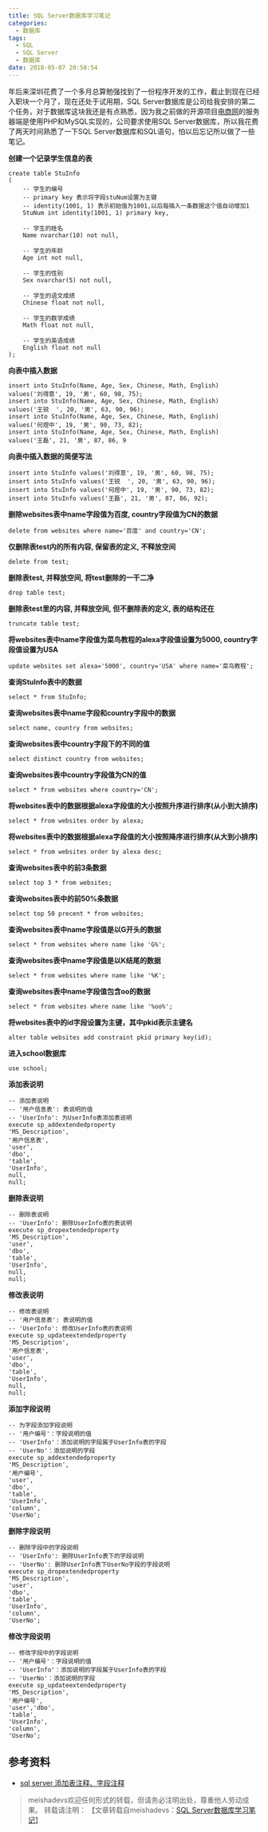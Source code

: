 ```yaml
---
title: SQL Server数据库学习笔记
categories:
  - 数据库
tags:
  - SQL
  - SQL Server
  - 数据库
date: 2018-05-07 20:50:54
---
```


年后来深圳花费了一个多月总算勉强找到了一份程序开发的工作，截止到现在已经入职块一个月了，现在还处于试用期，SQL Server数据库是公司给我安排的第二个任务，对于数据库这块我还是有点熟悉，因为我之前做的开源项目[电商网](https://github.com/meishadevs/dswz)的服务器端是使用PHP和MySQL实现的，公司要求使用SQL Server数据库，所以我花费了两天时间熟悉了一下SQL Server数据库和SQL语句，怕以后忘记所以做了一些笔记。
<!--more-->

**创建一个记录学生信息的表**  

    create table StuInfo
    (  
    	-- 学生的编号
    	-- primary key 表示将字段stuNum设置为主键
    	-- identity(1001, 1) 表示初始值为1001,以后每插入一条数据这个值自动增加1
    	StuNum int identity(1001, 1) primary key, 
    	
    	-- 学生的姓名
        Name nvarchar(10) not null,
        
        -- 学生的年龄
        Age int not null,
        
        -- 学生的性别
        Sex nvarchar(5) not null,
        
        -- 学生的语文成绩
        Chinese float not null,  
        
        -- 学生的数学成绩
        Math float not null,  
        
        -- 学生的英语成绩
        English float not null
    );  

**向表中插入数据**  

    insert into StuInfo(Name, Age, Sex, Chinese, Math, English)
    values('刘得意', 19, '男', 60, 98, 75);
    insert into StuInfo(Name, Age, Sex, Chinese, Math, English)
    values('王锐	', 20, '男', 63, 90, 96);
    insert into StuInfo(Name, Age, Sex, Chinese, Math, English)
    values('何煜中', 19, '男', 90, 73, 82);
    insert into StuInfo(Name, Age, Sex, Chinese, Math, English)
    values('王磊', 21, '男', 87, 86, 9	
**向表中插入数据的简便写法**  

    insert into StuInfo values('刘得意', 19, '男', 60, 98, 75);
    insert into StuInfo values('王锐	', 20, '男', 63, 90, 96);
    insert into StuInfo values('何煜中', 19, '男', 90, 73, 82);
    insert into StuInfo values('王磊', 21, '男', 87, 86, 92);

**删除websites表中name字段值为百度, country字段值为CN的数据**  

    delete from websites where name='百度' and country='CN';

**仅删除表test内的所有内容, 保留表的定义, 不释放空间**  

	delete from test;

**删除表test, 并释放空间, 将test删除的一干二净**  

	drop table test;

**删除表test里的内容, 并释放空间, 但不删除表的定义, 表的结构还在**  

	truncate table test;

**将websites表中name字段值为菜鸟教程的alexa字段值设置为5000, country字段值设置为USA**  

	update websites set alexa='5000', country='USA' where name='菜鸟教程';

**查询StuInfo表中的数据**  

	select * from StuInfo;

**查询websites表中name字段和country字段中的数据**  

	select name, country from websites;

**查询websites表中country字段下的不同的值**  

	select distinct country from websites;

**查询websites表中country字段值为CN的值**  

	select * from websites where country='CN';

**将websites表中的数据根据alexa字段值的大小按照升序进行排序(从小到大排序)**  

	select * from websites order by alexa;

**将websites表中的数据根据alexa字段值的大小按照降序进行排序(从大到小排序)**  

	select * from websites order by alexa desc;

**查询websites表中的前3条数据**  

	select top 3 * from websites;

**查询websites表中的前50%条数据**  

	select top 50 precent * from websites;

**查询websites表中name字段值是以G开头的数据**  

	select * from websites where name like 'G%';

**查询websites表中name字段值是以K结尾的数据**  

	select * from websites where name like '%K';

**查询websites表中name字段值包含oo的数据**  

	select * from websites where name like '%oo%';

**将websites表中的id字段设置为主键，其中pkid表示主键名**

	alter table websites add constraint pkid primary key(id);

**进入school数据库**  

	use school;

**添加表说明**  

	-- 添加表说明
	-- '用户信息表': 表说明的值
	-- 'UserInfo': 为UserInfo表添加表说明
	execute sp_addextendedproperty 
	'MS_Description',
	'用户信息表',
	'user',
	'dbo',
	'table',
	'UserInfo',
	null,
	null;  

**删除表说明**  

	-- 删除表说明
	-- 'UserInfo': 删除UserInfo表的表说明
	execute sp_dropextendedproperty 
	'MS_Description',
	'user',
	'dbo',
	'table',
	'UserInfo',
	null,
	null;  

**修改表说明**  

	-- 修改表说明
	-- '用户信息表': 表说明的值
	-- 'UserInfo': 修改UserInfo表的表说明
	execute sp_updateextendedproperty 
	'MS_Description',
	'用户信息表',
	'user',
	'dbo',
	'table',
	'UserInfo',
	null,
	null;

**添加字段说明**  

	-- 为字段添加字段说明
	-- '用户编号'：字段说明的值
	-- 'UserInfo'：添加说明的字段属于UserInfo表的字段
	-- 'UserNo'：添加说明的字段
	execute sp_addextendedproperty 
	'MS_Description',
	'用户编号',
	'user',
	'dbo',
	'table',
	'UserInfo',
	'column',
	'UserNo';  

**删除字段说明**  

	-- 删除字段中的字段说明
	-- 'UserInfo': 删除UserInfo表下的字段说明
	-- 'UserNo': 删除UserInfo表下UserNo字段的字段说明
	execute sp_dropextendedproperty 
	'MS_Description',
	'user',
	'dbo',
	'table',
	'UserInfo',
	'column',
	'UserNo';  

**修改字段说明**

	-- 修改字段中的字段说明
	-- '用户编号'：字段说明的值
	-- 'UserInfo'：添加说明的字段属于UserInfo表的字段
	-- 'UserNo'：添加说明的字段
	execute sp_updateextendedproperty
	'MS_Description',
	'用户编号',
	'user','dbo',
	'table',
	'UserInfo',
	'column',
	'UserNo';  

##  参考资料
- [sql server 添加表注释、字段注释](https://blog.csdn.net/stupidbird003/article/details/64562683)

> meishadevs欢迎任何形式的转载，但请务必注明出处，尊重他人劳动成果。
转载请注明： 【文章转载自meishadevs：[SQL Server数据库学习笔记](http://meishadevs.com/blog/SQL-Server%E6%95%B0%E6%8D%AE%E5%BA%93%E5%AD%A6%E4%B9%A0%E7%AC%94%E8%AE%B0/)】